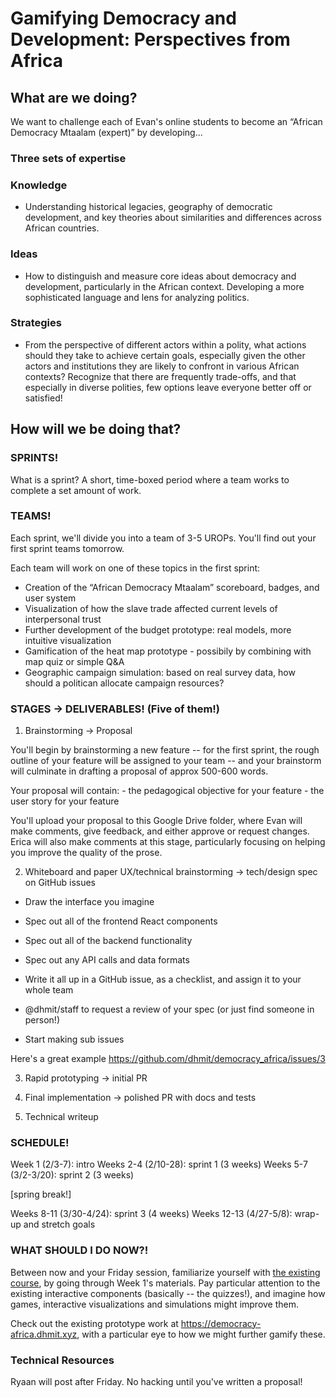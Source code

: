 # Gamifying Democracy and Development: Perspectives from Africa

## What are we doing?
We want to challenge each of Evan's online students to become an “African Democracy Mtaalam (expert)” by developing...

### Three sets of expertise
### Knowledge
- Understanding historical legacies, geography of democratic development, and key theories about similarities and differences across African countries.

### Ideas
- How to distinguish and measure core ideas about democracy and development, particularly in the African context. Developing a more sophisticated language and lens for analyzing politics.

### Strategies
- From the perspective of different actors within a polity, what actions should they take to achieve certain goals, especially given the other actors and institutions they are likely to confront in various African contexts? Recognize that there are frequently trade-offs, and that especially in diverse polities, few options leave everyone better off or satisfied!


## How will we be doing that?
### SPRINTS!
What is a sprint? A short, time-boxed period where a team works to complete a set amount of work.

### TEAMS!
Each sprint, we'll divide you into a team of 3-5 UROPs. You'll find out your first sprint teams tomorrow.

Each team will work on one of these topics in the first sprint:
- Creation of the “African Democracy Mtaalam” scoreboard, badges, and user system
- Visualization of how the slave trade affected current levels of interpersonal trust
- Further development of the budget prototype: real models, more intuitive visualization
- Gamification of the heat map prototype - possibily by combining with map quiz or simple Q&A
- Geographic campaign simulation: based on real survey data, how should a politican allocate campaign resources?

### STAGES -> DELIVERABLES! (Five of them!)
1. Brainstorming -> Proposal

You'll begin by brainstorming a new feature -- for the first sprint, the rough outline of your feature will be assigned to your team -- and your brainstorm will culminate in drafting a proposal of approx 500-600 words.

Your proposal will contain:
	- the pedagogical objective for your feature
	- the user story for your feature

You'll upload your proposal to this Google Drive folder, where Evan will make comments, give feedback, and either approve or request changes. Erica will also make comments at this stage, particularly focusing on helping you improve the quality of the prose.

2. Whiteboard and paper UX/technical brainstorming -> tech/design spec on GitHub issues
- Draw the interface you imagine
- Spec out all of the frontend React components
- Spec out all of the backend functionality
- Spec out any API calls and data formats

- Write it all up in a GitHub issue, as a checklist, and assign it to your whole team
- @dhmit/staff to request a review of your spec (or just find someone in person!)
- Start making sub issues

Here's a great example
https://github.com/dhmit/democracy_africa/issues/3

3. Rapid prototyping -> initial PR

4. Final implementation -> polished PR with docs and tests

5. Technical writeup

### SCHEDULE!
Week 1 (2/3-7): intro
Weeks 2-4 (2/10-28): sprint 1 (3 weeks)
Weeks 5-7 (3/2-3/20): sprint 2 (3 weeks)

[spring break!]

Weeks 8-11 (3/30-4/24): sprint 3 (4 weeks)
Weeks 12-13 (4/27-5/8): wrap-up and stretch goals


### WHAT SHOULD I DO NOW?!
Between now and your Friday session, familiarize yourself with [the existing course](https://www.edx.org/course/democracy-and-development-perspectives-from-afri-2), by going through Week 1's materials. Pay particular attention to the existing interactive components (basically -- the quizzes!), and imagine how games, interactive visualizations and simulations might improve them.

Check out the existing prototype work at https://democracy-africa.dhmit.xyz, with a particular eye to how we might further gamify these.


### Technical Resources
Ryaan will post after Friday. No hacking until you've written a proposal!

